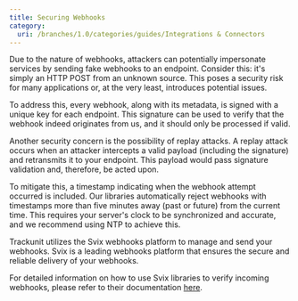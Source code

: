 ```yaml
---
title: Securing Webhooks
category:
  uri: /branches/1.0/categories/guides/Integrations & Connectors
---
```

Due to the nature of webhooks, attackers can potentially impersonate services by sending fake webhooks to an endpoint. Consider this: it's simply an HTTP POST from an unknown source. This poses a security risk for many applications or, at the very least, introduces potential issues.

To address this, every webhook, along with its metadata, is signed with a unique key for each endpoint. This signature can be used to verify that the webhook indeed originates from us, and it should only be processed if valid.

Another security concern is the possibility of replay attacks. A replay attack occurs when an attacker intercepts a valid payload (including the signature) and retransmits it to your endpoint. This payload would pass signature validation and, therefore, be acted upon.

To mitigate this, a timestamp indicating when the webhook attempt occurred is included. Our libraries automatically reject webhooks with timestamps more than five minutes away (past or future) from the current time. This requires your server's clock to be synchronized and accurate, and we recommend using NTP to achieve this.

Trackunit utilizes the Svix webhooks platform to manage and send your webhooks. Svix is a leading webhooks platform that ensures the secure and reliable delivery of your webhooks.

For detailed information on how to use Svix libraries to verify incoming webhooks, please refer to their documentation [here](https://docs.svix.com/receiving/verifying-payloads/how).
